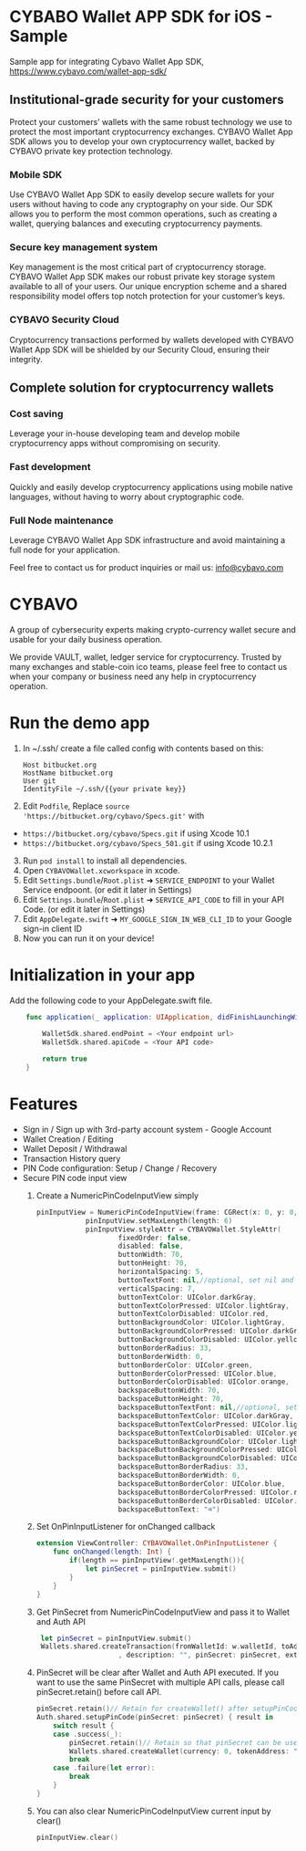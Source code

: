 # CYBABO Wallet APP SDK for iOS - Sample

Sample app for integrating Cybavo Wallet App SDK, https://www.cybavo.com/wallet-app-sdk/

## Institutional-grade security for your customers

Protect your customers’ wallets with the same robust technology we use to protect the most important cryptocurrency exchanges. CYBAVO Wallet App SDK allows you to develop your own cryptocurrency wallet, backed by CYBAVO private key protection technology.

### Mobile SDK
Use CYBAVO Wallet App SDK to easily develop secure wallets for your users without having to code any cryptography on your side. Our SDK allows you to perform the most common operations, such as creating a wallet, querying balances and executing cryptocurrency payments.

### Secure key management system
Key management is the most critical part of cryptocurrency storage. CYBAVO Wallet App SDK makes our robust private key storage system available to all of your users. Our unique encryption scheme and a shared responsibility model offers top notch protection for your customer’s keys.

### CYBAVO Security Cloud
Cryptocurrency transactions performed by wallets developed with CYBAVO Wallet App SDK will be shielded by our Security Cloud, ensuring their integrity.

## Complete solution for cryptocurrency wallets

### Cost saving
Leverage your in-house developing team and develop mobile cryptocurrency apps without compromising on security.

### Fast development
Quickly and easily develop cryptocurrency applications using mobile native languages, without having to worry about cryptographic code.

### Full Node maintenance
Leverage CYBAVO Wallet App SDK infrastructure and avoid maintaining a full node for your application.

Feel free to contact us for product inquiries or mail us: info@cybavo.com

# CYBAVO

A group of cybersecurity experts making crypto-currency wallet secure and usable for your daily business operation.

We provide VAULT, wallet, ledger service for cryptocurrency. Trusted by many exchanges and stable-coin ico teams, please feel free to contact us when your company or business need any help in cryptocurrency operation.

# Run the demo app
1. In ~/.ssh/ create a file called config with contents based on this:
    ```
    Host bitbucket.org
    HostName bitbucket.org
    User git
    IdentityFile ~/.ssh/{{your private key}}
    ```
2. Edit `Podfile`, Replace `source 'https://bitbucket.org/cybavo/Specs.git'` with
  * `https://bitbucket.org/cybavo/Specs.git` if using Xcode 10.1
  * `https://bitbucket.org/cybavo/Specs_501.git` if using Xcode 10.2.1
3. Run ```pod install``` to install all dependencies.
4. Open ```CYBAVOWallet.xcworkspace``` in xcode.
5. Edit `Settings.bundle`/`Root.plist` ➜ `SERVICE_ENDPOINT` to your Wallet Service endpoont. (or edit it later in Settings)
6. Edit `Settings.bundle`/`Root.plist` ➜ `SERVICE_API_CODE` to fill in your API Code. (or edit it later in Settings)
7. Edit `AppDelegate.swift` ➜ `MY_GOOGLE_SIGN_IN_WEB_CLI_ID` to your Google sign-in client ID
8. Now you can run it on your device!

# Initialization in your app
Add the following code to your AppDelegate.swift file.
```swift
    func application(_ application: UIApplication, didFinishLaunchingWithOptions launchOptions: [UIApplication.LaunchOptionsKey: Any]?) -> Bool {
       
        WalletSdk.shared.endPoint = <Your endpoint url>
        WalletSdk.shared.apiCode = <Your API code>

        return true
    }
```    

# Features
- Sign in / Sign up with 3rd-party account system - Google Account
- Wallet Creation / Editing
- Wallet Deposit / Withdrawal
- Transaction History query
- PIN Code configuration: Setup / Change / Recovery
- Secure PIN code input view
    1. Create a NumericPinCodeInputView simply
        ```swift
        pinInputView = NumericPinCodeInputView(frame: CGRect(x: 0, y: 0, width: 250, height: 400))
                    pinInputView.setMaxLength(length: 6)
                    pinInputView.styleAttr = CYBAVOWallet.StyleAttr(
                            fixedOrder: false,
                            disabled: false,
                            buttonWidth: 70,
                            buttonHeight: 70,
                            horizontalSpacing: 5,
                            buttonTextFont: nil,//optional, set nil and text size will be calculated according to button size
                            verticalSpacing: 7,
                            buttonTextColor: UIColor.darkGray,
                            buttonTextColorPressed: UIColor.lightGray,
                            buttonTextColorDisabled: UIColor.red,
                            buttonBackgroundColor: UIColor.lightGray,
                            buttonBackgroundColorPressed: UIColor.darkGray,
                            buttonBackgroundColorDisabled: UIColor.yellow,
                            buttonBorderRadius: 33,
                            buttonBorderWidth: 0,
                            buttonBorderColor: UIColor.green,
                            buttonBorderColorPressed: UIColor.blue,
                            buttonBorderColorDisabled: UIColor.orange,
                            backspaceButtonWidth: 70,
                            backspaceButtonHeight: 70,
                            backspaceButtonTextFont: nil,//optional, set nil and text size will be calculated according to button size
                            backspaceButtonTextColor: UIColor.darkGray,
                            backspaceButtonTextColorPressed: UIColor.lightGray,
                            backspaceButtonTextColorDisabled: UIColor.yellow,
                            backspaceButtonBackgroundColor: UIColor.lightGray,
                            backspaceButtonBackgroundColorPressed: UIColor.darkGray,
                            backspaceButtonBackgroundColorDisabled: UIColor.red,
                            backspaceButtonBorderRadius: 33,
                            backspaceButtonBorderWidth: 0,
                            backspaceButtonBorderColor: UIColor.blue,
                            backspaceButtonBorderColorPressed: UIColor.red,
                            backspaceButtonBorderColorDisabled: UIColor.black,
                            backspaceButtonText: "⌫")
        ```

    2. Set OnPinInputListener for onChanged callback

        ```swift
        extension ViewController: CYBAVOWallet.OnPinInputListener {
            func onChanged(length: Int) {
                if(length == pinInputView!.getMaxLength()){
                    let pinSecret = pinInputView.submit()
                }
            }
        }
        ```
    3. Get PinSecret from NumericPinCodeInputView and pass it to Wallet and Auth API
        ```swift
         let pinSecret = pinInputView.submit()
         Wallets.shared.createTransaction(fromWalletId: w.walletId, toAddress: toAddress, amount: amount, transactionFee: ""
                            , description: "", pinSecret: pinSecret, extras:  extras) { result in }
        ```
    4. PinSecret will be clear after Wallet and Auth API executed.
         If you want to use the same PinSecret with multiple API calls,
         please call pinSecret.retain() before call API.
        ```swift
        pinSecret.retain()// Retain for createWallet() after setupPinCode()
        Auth.shared.setupPinCode(pinSecret: pinSecret) { result in
            switch result {
            case .success(_):
                pinSecret.retain()// Retain so that pinSecret can be used after createWallet()
                Wallets.shared.createWallet(currency: 0, tokenAddress: "", parentWalletId: 0, name: "BTC", pinSecret: pinSecret) {result in}
                break
            case .failure(let error):
                break
            }
        }
        ```
    5. You can also clear NumericPinCodeInputView current input by clear()
        ```swift
        pinInputView.clear()
        ```
